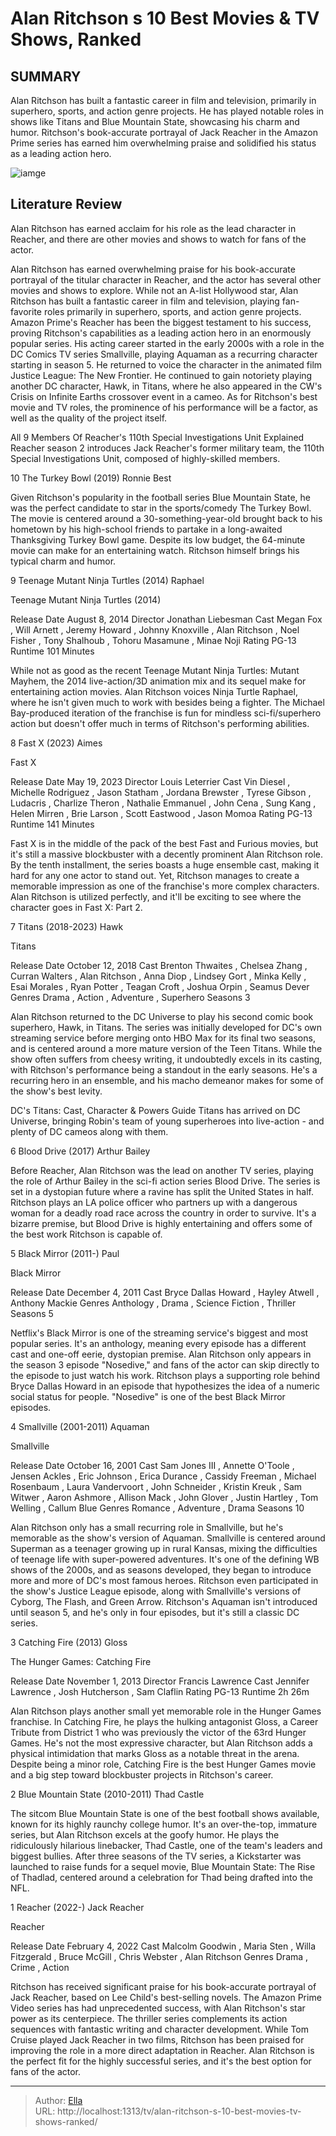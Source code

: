 # Alan Ritchson s 10 Best Movies &amp; TV Shows, Ranked


## SUMMARY 


 Alan Ritchson has built a fantastic career in film and television, primarily in superhero, sports, and action genre projects. 
 He has played notable roles in shows like Titans and Blue Mountain State, showcasing his charm and humor. 
 Ritchson&#39;s book-accurate portrayal of Jack Reacher in the Amazon Prime series has earned him overwhelming praise and solidified his status as a leading action hero. 

![iamge](https://static1.srcdn.com/wordpress/wp-content/uploads/2024/01/alanritchson_bestmoviesandtv.jpg)

## Literature Review
Alan Ritchson has earned acclaim for his role as the lead character in Reacher, and there are other movies and shows to watch for fans of the actor.




Alan Ritchson has earned overwhelming praise for his book-accurate portrayal of the titular character in Reacher, and the actor has several other movies and shows to explore. While not an A-list Hollywood star, Alan Ritchson has built a fantastic career in film and television, playing fan-favorite roles primarily in superhero, sports, and action genre projects. Amazon Prime&#39;s Reacher has been the biggest testament to his success, proving Ritchson&#39;s capabilities as a leading action hero in an enormously popular series.
His acting career started in the early 2000s with a role in the DC Comics TV series Smallville, playing Aquaman as a recurring character starting in season 5. He returned to voice the character in the animated film Justice League: The New Frontier. He continued to gain notoriety playing another DC character, Hawk, in Titans, where he also appeared in the CW&#39;s Crisis on Infinite Earths crossover event in a cameo. As for Ritchson&#39;s best movie and TV roles, the prominence of his performance will be a factor, as well as the quality of the project itself.
            
 
 All 9 Members Of Reacher&#39;s 110th Special Investigations Unit Explained 
Reacher season 2 introduces Jack Reacher&#39;s former military team, the 110th Special Investigations Unit, composed of highly-skilled members. 













 








 10  The Turkey Bowl (2019) 
Ronnie Best
        

Given Ritchson&#39;s popularity in the football series Blue Mountain State, he was the perfect candidate to star in the sports/comedy The Turkey Bowl. The movie is centered around a 30-something-year-old brought back to his hometown by his high-school friends to partake in a long-awaited Thanksgiving Turkey Bowl game. Despite its low budget, the 64-minute movie can make for an entertaining watch. Ritchson himself brings his typical charm and humor.






 9  Teenage Mutant Ninja Turtles (2014) 
Raphael
        

 Teenage Mutant Ninja Turtles (2014) 

 Release Date   August 8, 2014    Director   Jonathan Liebesman    Cast   Megan Fox , Will Arnett , Jeremy Howard , Johnny Knoxville , Alan Ritchson , Noel Fisher , Tony Shalhoub , Tohoru Masamune , Minae Noji    Rating   PG-13    Runtime   101 Minutes    




While not as good as the recent Teenage Mutant Ninja Turtles: Mutant Mayhem, the 2014 live-action/3D animation mix and its sequel make for entertaining action movies. Alan Ritchson voices Ninja Turtle Raphael, where he isn&#39;t given much to work with besides being a fighter. The Michael Bay-produced iteration of the franchise is fun for mindless sci-fi/superhero action but doesn&#39;t offer much in terms of Ritchson&#39;s performing abilities.






 8  Fast X (2023) 
Aimes


 







 Fast X 

 Release Date   May 19, 2023    Director   Louis Leterrier    Cast   Vin Diesel , Michelle Rodriguez , Jason Statham , Jordana Brewster , Tyrese Gibson , Ludacris , Charlize Theron , Nathalie Emmanuel , John Cena , Sung Kang , Helen Mirren , Brie Larson , Scott Eastwood , Jason Momoa    Rating   PG-13    Runtime   141 Minutes    




Fast X is in the middle of the pack of the best Fast and Furious movies, but it&#39;s still a massive blockbuster with a decently prominent Alan Ritchson role. By the tenth installment, the series boasts a huge ensemble cast, making it hard for any one actor to stand out. Yet, Ritchson manages to create a memorable impression as one of the franchise&#39;s more complex characters. Alan Ritchson is utilized perfectly, and it&#39;ll be exciting to see where the character goes in Fast X: Part 2.





 7  Titans (2018-2023) 
Hawk


 







 Titans 

 Release Date   October 12, 2018    Cast   Brenton Thwaites , Chelsea Zhang , Curran Walters , Alan Ritchson , Anna Diop , Lindsey Gort , Minka Kelly , Esai Morales , Ryan Potter , Teagan Croft , Joshua Orpin , Seamus Dever    Genres   Drama , Action , Adventure , Superhero    Seasons   3    




Alan Ritchson returned to the DC Universe to play his second comic book superhero, Hawk, in Titans. The series was initially developed for DC&#39;s own streaming service before merging onto HBO Max for its final two seasons, and is centered around a more mature version of the Teen Titans. While the show often suffers from cheesy writing, it undoubtedly excels in its casting, with Ritchson&#39;s performance being a standout in the early seasons. He&#39;s a recurring hero in an ensemble, and his macho demeanor makes for some of the show&#39;s best levity.
            
 
 DC&#39;s Titans: Cast, Character &amp; Powers Guide 
Titans has arrived on DC Universe, bringing Robin&#39;s team of young superheroes into live-action - and plenty of DC cameos along with them.









 6  Blood Drive (2017) 
Arthur Bailey
        

Before Reacher, Alan Ritchson was the lead on another TV series, playing the role of Arthur Bailey in the sci-fi action series Blood Drive. The series is set in a dystopian future where a ravine has split the United States in half. Ritchson plays an LA police officer who partners up with a dangerous woman for a deadly road race across the country in order to survive. It&#39;s a bizarre premise, but Blood Drive is highly entertaining and offers some of the best work Ritchson is capable of.





 5  Black Mirror (2011-) 
Paul
        

 Black Mirror 

 Release Date   December 4, 2011    Cast   Bryce Dallas Howard , Hayley Atwell , Anthony Mackie    Genres   Anthology , Drama , Science Fiction , Thriller    Seasons   5    




Netflix&#39;s Black Mirror is one of the streaming service&#39;s biggest and most popular series. It&#39;s an anthology, meaning every episode has a different cast and one-off eerie, dystopian premise. Alan Ritchson only appears in the season 3 episode &#34;Nosedive,&#34; and fans of the actor can skip directly to the episode to just watch his work. Ritchson plays a supporting role behind Bryce Dallas Howard in an episode that hypothesizes the idea of a numeric social status for people. &#34;Nosedive&#34; is one of the best Black Mirror episodes.





 4  Smallville (2001-2011) 
Aquaman


 







 Smallville 

 Release Date   October 16, 2001    Cast   Sam Jones III , Annette O&#39;Toole , Jensen Ackles , Eric Johnson , Erica Durance , Cassidy Freeman , Michael Rosenbaum , Laura Vandervoort , John Schneider , Kristin Kreuk , Sam Witwer , Aaron Ashmore , Allison Mack , John Glover , Justin Hartley , Tom Welling , Callum Blue    Genres   Romance , Adventure , Drama    Seasons   10    




Alan Ritchson only has a small recurring role in Smallville, but he&#39;s memorable as the show&#39;s version of Aquaman. Smallville is centered around Superman as a teenager growing up in rural Kansas, mixing the difficulties of teenage life with super-powered adventures. It&#39;s one of the defining WB shows of the 2000s, and as seasons developed, they began to introduce more and more of DC&#39;s most famous heroes. Ritchson even participated in the show&#39;s Justice League episode, along with Smallville&#39;s versions of Cyborg, The Flash, and Green Arrow. Ritchson&#39;s Aquaman isn&#39;t introduced until season 5, and he&#39;s only in four episodes, but it&#39;s still a classic DC series.





 3  Catching Fire (2013) 
Gloss
        

 The Hunger Games: Catching Fire 

 Release Date   November 1, 2013    Director   Francis Lawrence    Cast   Jennifer Lawrence , Josh Hutcherson , Sam Claflin    Rating   PG-13    Runtime   2h 26m    




Alan Ritchson plays another small yet memorable role in the Hunger Games franchise. In Catching Fire, he plays the hulking antagonist Gloss, a Career Tribute from District 1 who was previously the victor of the 63rd Hunger Games. He&#39;s not the most expressive character, but Alan Ritchson adds a physical intimidation that marks Gloss as a notable threat in the arena. Despite being a minor role, Catching Fire is the best Hunger Games movie and a big step toward blockbuster projects in Ritchson&#39;s career.





 2  Blue Mountain State (2010-2011) 
Thad Castle
        

The sitcom Blue Mountain State is one of the best football shows available, known for its highly raunchy college humor. It&#39;s an over-the-top, immature series, but Alan Ritchson excels at the goofy humor. He plays the ridiculously hilarious linebacker, Thad Castle, one of the team&#39;s leaders and biggest bullies. After three seasons of the TV series, a Kickstarter was launched to raise funds for a sequel movie, Blue Mountain State: The Rise of Thadlad, centered around a celebration for Thad being drafted into the NFL.





 1  Reacher (2022-) 
Jack Reacher


 







 Reacher 

 Release Date   February 4, 2022    Cast   Malcolm Goodwin , Maria Sten , Willa Fitzgerald , Bruce McGill , Chris Webster , Alan Ritchson    Genres   Drama , Crime , Action    




Ritchson has received significant praise for his book-accurate portrayal of Jack Reacher, based on Lee Child&#39;s best-selling novels. The Amazon Prime Video series has had unprecedented success, with Alan Ritchson&#39;s star power as its centerpiece. The thriller series complements its action sequences with fantastic writing and character development. While Tom Cruise played Jack Reacher in two films, Ritchson has been praised for improving the role in a more direct adaptation in Reacher. Alan Ritchson is the perfect fit for the highly successful series, and it&#39;s the best option for fans of the actor. 

---

> Author: [Ella](https://instagram.hk.cn/)  
> URL: http://localhost:1313/tv/alan-ritchson-s-10-best-movies-tv-shows-ranked/  

